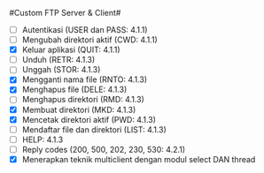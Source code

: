 #Custom FTP Server & Client#
- [ ] Autentikasi (USER dan PASS: 4.1.1)
- [ ] Mengubah direktori aktif (CWD: 4.1.1)
- [x] Keluar aplikasi (QUIT: 4.1.1)
- [ ] Unduh (RETR: 4.1.3)
- [ ] Unggah (STOR: 4.1.3)
- [x] Mengganti nama file (RNTO: 4.1.3)
- [x] Menghapus file (DELE: 4.1.3) 
- [ ] Menghapus direktori (RMD: 4.1.3)
- [x] Membuat direktori (MKD: 4.1.3)
- [x] Mencetak direktori aktif (PWD: 4.1.3)
- [ ] Mendaftar file dan direktori (LIST: 4.1.3)
- [ ] HELP: 4.1.3
- [ ] Reply codes (200, 500, 202, 230, 530: 4.2.1)
- [x] Menerapkan teknik multiclient dengan modul select DAN thread
